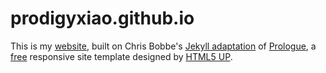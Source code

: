 # prodigyxiao.github.io

This is my [website](https://prodigyxiao.github.io/), built on Chris Bobbe's [Jekyll adaptation](https://github.com/chrisbobbe/jekyll-theme-prologue) of [Prologue](http://html5up.net/prologue), a [free](http://html5up.net/license) responsive site template designed by [HTML5 UP](http://html5up.net).
